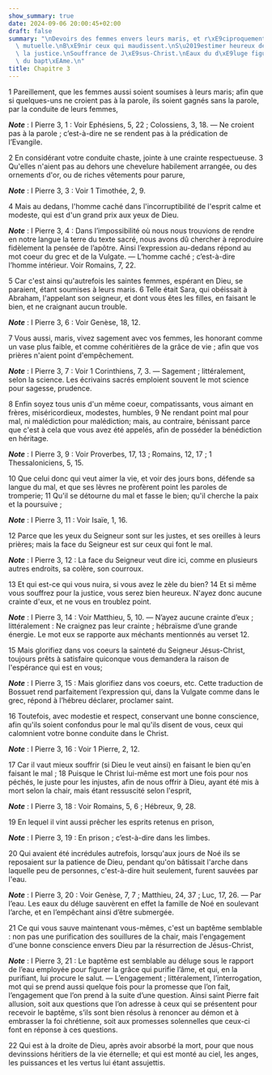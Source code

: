 ```yaml
---
show_summary: true
date: 2024-09-06 20:00:45+02:00
draft: false
summary: "\nDevoirs des femmes envers leurs maris, et r\xE9ciproquement.\nCharit\xE9\
  \ mutuelle.\nB\xE9nir ceux qui maudissent.\nS\u2019estimer heureux de souffrir pour\
  \ la justice.\nSouffrance de J\xE9sus-Christ.\nEaux du d\xE9luge figure des eaux\
  \ du bapt\xEAme.\n"
title: Chapitre 3
---
```





1 Pareillement, que les femmes aussi soient soumises à leurs maris; afin que si quelques-uns ne croient pas à la parole, ils soient gagnés sans la parole, par la conduite de leurs femmes,

***Note*** :  I Pierre 3, 1 : Voir Ephésiens, 5, 22 ; Colossiens, 3, 18. ― Ne croient pas à la parole ; c’est-à-dire ne se rendent pas à la prédication de l’Evangile.

2 En considérant votre conduite chaste, jointe à une crainte respectueuse. 3 Qu'elles n'aient pas au dehors une chevelure habilement arrangée, ou des ornements d'or, ou de riches vêtements pour parure,

***Note*** :  I Pierre 3, 3 : Voir 1 Timothée, 2, 9.

4 Mais au dedans, l'homme caché dans l'incorruptibilité de l'esprit calme et modeste, qui est d'un grand prix aux yeux de Dieu.

***Note*** :  I Pierre 3, 4 : Dans l’impossibilité où nous nous trouvions de rendre en notre langue la terre du texte sacré, nous avons dû chercher à reproduire fidèlement la pensée de l’apôtre. Ainsi l’expression au-dedans répond au mot coeur du grec et de la Vulgate. ― L’homme caché ; c’est-à-dire l’homme intérieur. Voir Romains, 7, 22.

5 Car c'est ainsi qu'autrefois les saintes femmes, espérant en Dieu, se paraient, étant soumises à leurs maris. 6 Telle était Sara, qui obéissait à Abraham, l'appelant son seigneur, et dont vous êtes les filles, en faisant le bien, et ne craignant aucun trouble.

***Note*** :  I Pierre 3, 6 : Voir Genèse, 18, 12.


7 Vous aussi, maris, vivez sagement avec vos femmes, les honorant comme un vase plus faible, et comme cohéritières de la grâce de vie ; afin que vos prières n'aient point d'empêchement.

***Note*** :  I Pierre 3, 7 : Voir 1 Corinthiens, 7, 3. ― Sagement ; littéralement, selon la science. Les écrivains sacrés emploient souvent le mot science pour sagesse, prudence.


8 Enfin soyez tous unis d'un même coeur, compatissants, vous aimant en frères, miséricordieux, modestes, humbles, 9 Ne rendant point mal pour mal, ni malédiction pour malédiction; mais, au contraire, bénissant parce que c'est à cela que vous avez été appelés, afin de posséder la bénédiction en héritage.

***Note*** :  I Pierre 3, 9 : Voir Proverbes, 17, 13 ; Romains, 12, 17 ; 1 Thessaloniciens, 5, 15.

10 Que celui donc qui veut aimer la vie, et voir des jours bons, défende sa langue du mal, et que ses lèvres ne profèrent point les paroles de tromperie; 11 Qu'il se détourne du mal et fasse le bien; qu'il cherche la paix et la poursuive ;

***Note*** :  I Pierre 3, 11 : Voir Isaïe, 1, 16.

12 Parce que les yeux du Seigneur sont sur les justes, et ses oreilles à leurs prières; mais la face du Seigneur est sur ceux qui font le mal.

***Note*** :  I Pierre 3, 12 : La face du Seigneur veut dire ici, comme en plusieurs autres endroits, sa colère, son courroux.


13 Et qui est-ce qui vous nuira, si vous avez le zèle du bien? 14 Et si même vous souffrez pour la justice, vous serez bien heureux. N'ayez donc aucune crainte d'eux, et ne vous en troublez point.

***Note*** :  I Pierre 3, 14 : Voir Matthieu, 5, 10. ― N’ayez aucune crainte d’eux ; littéralement : Ne craignez pas leur crainte ; hébraïsme d’une grande énergie. Le mot eux se rapporte aux méchants mentionnés au verset 12.

15 Mais glorifiez dans vos coeurs la sainteté du Seigneur Jésus-Christ, toujours prêts à satisfaire quiconque vous demandera la raison de l'espérance qui est en vous;

***Note*** :  I Pierre 3, 15 : Mais glorifiez dans vos coeurs, etc. Cette traduction de Bossuet rend parfaitement l’expression qui, dans la Vulgate comme dans le grec, répond à l’hébreu déclarer, proclamer saint.

16 Toutefois, avec modestie et respect, conservant une bonne conscience, afin qu'ils soient confondus pour le mal qu'ils disent de vous, ceux qui calomnient votre bonne conduite dans le Christ.

***Note*** :  I Pierre 3, 16 : Voir 1 Pierre, 2, 12.


17 Car il vaut mieux souffrir (si Dieu le veut ainsi) en faisant le bien qu'en faisant le mal ; 18 Puisque le Christ lui-même est mort une fois pour nos péchés, le juste pour les injustes, afin de nous offrir à Dieu, ayant été mis à mort selon la chair, mais étant ressuscité selon l'esprit,

***Note*** :  I Pierre 3, 18 : Voir Romains, 5, 6 ; Hébreux, 9, 28.

19 En lequel il vint aussi prêcher les esprits retenus en prison,

***Note*** :  I Pierre 3, 19 : En prison ; c’est-à-dire dans les limbes.

20 Qui avaient été incrédules autrefois, lorsqu'aux jours de Noé ils se reposaient sur la patience de Dieu, pendant qu'on bâtissait l'arche dans laquelle peu de personnes, c'est-à-dire huit seulement, furent sauvées par l'eau.

***Note*** :  I Pierre 3, 20 : Voir Genèse, 7, 7 ; Matthieu, 24, 37 ; Luc, 17, 26. ― Par l’eau. Les eaux du déluge sauvèrent en effet la famille de Noé en soulevant l’arche, et en l’empêchant ainsi d’être submergée.

21 Ce qui vous sauve maintenant vous-mêmes, c'est un baptême semblable : non pas une purification des souillures de la chair, mais l'engagement d'une bonne conscience envers Dieu par la résurrection de Jésus-Christ,

***Note*** :  I Pierre 3, 21 : Le baptême est semblable au déluge sous le rapport de l’eau employée pour figurer la grâce qui purifie l’âme, et qui, en la purifiant, lui procure le salut. ― L’engagement ; littéralement, l’interrogation, mot qui se prend aussi quelque fois pour la promesse que l’on fait, l’engagement que l’on prend à la suite d’une question. Ainsi saint Pierre fait allusion, soit aux questions que l’on adresse à ceux qui se présentent pour recevoir le baptême, s’ils sont bien résolus à renoncer au démon et à embrasser la foi chrétienne, soit aux promesses solennelles que ceux-ci font en réponse à ces questions.

22 Qui est à la droite de Dieu, après avoir absorbé la mort, pour que nous devinssions héritiers de la vie éternelle; et qui est monté au ciel, les anges, les puissances et les vertus lui étant assujettis.

